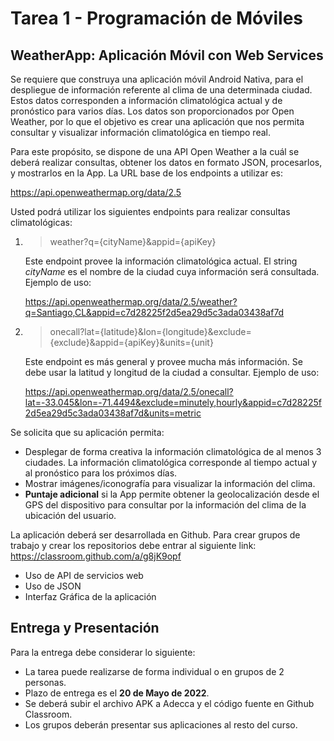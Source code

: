 #  Tarea 1 - Programación de Móviles

## WeatherApp: Aplicación Móvil con Web Services
Se requiere que construya una aplicación móvil Android Nativa, para el despliegue de información referente al clima de una determinada ciudad. Estos datos corresponden a información climatológica actual y de pronóstico para varios días. Los datos son proporcionados por Open Weather, por lo que el objetivo es crear una aplicación que nos permita consultar y visualizar información climatológica en tiempo real.

Para este propósito, se dispone de una API Open Weather a la cuál se deberá realizar consultas, obtener los datos en formato JSON, procesarlos, y mostrarlos en la App. La URL base de los endpoints a utilizar es:

<https://api.openweathermap.org/data/2.5>

Usted podrá utilizar los siguientes endpoints para realizar consultas climatológicas:

1. > weather?q={cityName}&appid={apiKey}

    Este endpoint provee la información climatológica actual. El string *cityName* es el nombre de la ciudad cuya información será consultada.
    Ejemplo de uso:

    <https://api.openweathermap.org/data/2.5/weather?q=Santiago,CL&appid=c7d28225f2d5ea29d5c3ada03438af7d>

2.  > onecall?lat={latitude}&lon={longitude}&exclude={exclude}&appid={apiKey}&units={unit}

    Este endpoint es más general y provee mucha más información. Se debe usar la latitud y longitud de la ciudad a consultar.
    Ejemplo de uso:

    <https://api.openweathermap.org/data/2.5/onecall?lat=-33.045&lon=-71.4494&exclude=minutely,hourly&appid=c7d28225f2d5ea29d5c3ada03438af7d&units=metric>

Se solicita que su aplicación permita:

- Desplegar de forma creativa la información climatológica de al menos 3 ciudades. La información climatológica corresponde al tiempo actual y al pronóstico para los próximos días.
- Mostrar imágenes/iconografía para visualizar la información del clima.
- **Puntaje adicional** si la App permite obtener la geolocalización desde el GPS del dispositivo para consultar por la información del clima de la ubicación del usuario.


La aplicación deberá ser desarrollada en Github. Para crear grupos de trabajo y crear los repositorios debe entrar al siguiente link: <https://classroom.github.com/a/g8jK9opf>


- Uso de API de servicios web
- Uso de JSON
- Interfaz Gráfica de la aplicación

## Entrega y Presentación

Para la entrega debe considerar lo siguiente:

- La tarea puede realizarse de forma individual o en grupos de 2 personas.
- Plazo de entrega es el **20 de Mayo de 2022**.
- Se deberá subir el archivo APK a Adecca y el código fuente en Github Classroom.
- Los grupos deberán presentar sus aplicaciones al resto del curso.



